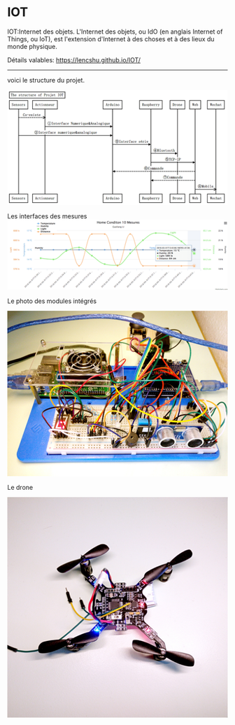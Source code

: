 # IOT

IOT:Internet des objets. L'Internet des objets, ou IdO (en anglais Internet of Things, ou IoT), est l'extension d'Internet à des choses et à des lieux du monde physique.

Détails valables: https://lencshu.github.io/IOT/

---
voici le structure du projet.

![](Medias/Structure.png)

Les interfaces des mesures
![](Medias/data.png)

Le photo des modules intégrés

![](Medias/All.jpg)

Le drone

![](Medias/Drone.jpg)

